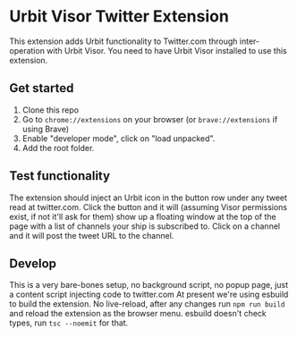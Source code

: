 # Urbit Visor Twitter Extension

This extension adds Urbit functionality to Twitter.com through inter-operation with Urbit Visor.
You need to have Urbit Visor installed to use this extension.

## Get started
1. Clone this repo
2. Go to `chrome://extensions` on your browser (or `brave://extensions` if using Brave)
3. Enable "developer mode", click on "load unpacked".
4. Add the root folder.

## Test functionality
The extension should inject an Urbit icon in the button row under any tweet read at twitter.com.
Click the button and it will (assuming Visor permissions exist, if not it'll ask for them) show up a floating window at the top of the page with a list of channels your ship is subscribed to.
Click on a channel and it will post the tweet URL to the channel.

## Develop
This is a very bare-bones setup, no background script, no popup page, just a content script injecting code to twitter.com
At present we're using esbuild to build the extension.
No live-reload, after any changes run `npm run build` and reload the extension as the browser menu.
esbuild doesn't check types, run `tsc --noemit` for that.